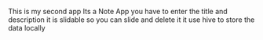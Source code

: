 This is my second app Its a Note App 
you have to enter the title and description 
it is slidable so you can slide and delete it 
it use hive to store the data locally
